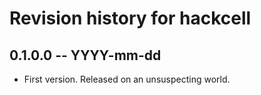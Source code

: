 # Revision history for hackcell

## 0.1.0.0  -- YYYY-mm-dd

* First version. Released on an unsuspecting world.
